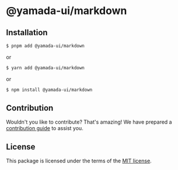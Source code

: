 # @yamada-ui/markdown

## Installation

```sh
$ pnpm add @yamada-ui/markdown
```

or

```sh
$ yarn add @yamada-ui/markdown
```

or

```sh
$ npm install @yamada-ui/markdown
```

## Contribution

Wouldn't you like to contribute? That's amazing! We have prepared a [contribution guide](https://github.com/yamada-ui/yamada-ui/blob/main/CONTRIBUTING.md) to assist you.

## License

This package is licensed under the terms of the
[MIT license](https://github.com/yamada-ui/yamada-ui/blob/main/LICENSE).
